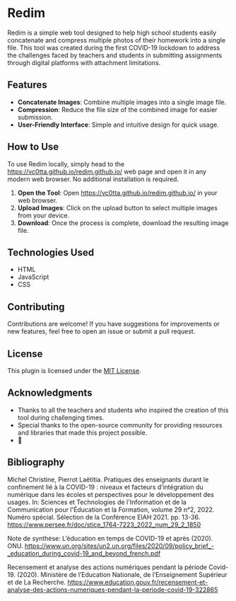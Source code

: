 # Redim

Redim is a simple web tool designed to help high school students easily concatenate and compress multiple photos of their homework into a single file. This tool was created during the first COVID-19 lockdown to address the challenges faced by teachers and students in submitting assignments through digital platforms with attachment limitations.

## Features

- **Concatenate Images**: Combine multiple images into a single image file.
- **Compression**: Reduce the file size of the combined image for easier submission.
- **User-Friendly Interface**: Simple and intuitive design for quick usage.

## How to Use

To use Redim locally, simply head to the https://vc0tta.github.io/redim.github.io/ web page and open it in any modern web browser. No additional installation is required.

1. **Open the Tool**: Open https://vc0tta.github.io/redim.github.io/ in your web browser.
2. **Upload Images**: Click on the upload button to select multiple images from your device.
3. **Download**: Once the process is complete, download the resulting image file.

## Technologies Used

- HTML
- JavaScript
- CSS

## Contributing

Contributions are welcome! If you have suggestions for improvements or new features, feel free to open an issue or submit a pull request.

## License

This plugin is licensed under the [MIT License](LICENSE).

## Acknowledgments

- Thanks to all the teachers and students who inspired the creation of this tool during challenging times.
- Special thanks to the open-source community for providing resources and libraries that made this project possible.
- 🐇

## Bibliography

Michel Christine, Pierrot Laëtitia. Pratiques des enseignants durant le confinement lié à la COVID-19 : niveaux et facteurs d’intégration du numérique dans les écoles et perspectives pour le développement des usages. In: Sciences et Technologies de l'Information et de la Communication pour l'Éducation et la Formation, volume 29 n°2, 2022. Numéro spécial. Sélection de la Conférence EIAH 2021. pp. 13-36. https://www.persee.fr/doc/stice_1764-7223_2022_num_29_2_1850

Note de synthèse: L’éducation en temps de COVID-19 et après (2020). ONU. https://www.un.org/sites/un2.un.org/files/2020/09/policy_brief_-_education_during_covid-19_and_beyond_french.pdf

Recensement et analyse des actions numériques pendant la période Covid-19. (2020). Ministère de l’Education Nationale, de l’Enseignement Supérieur et de La Recherche. https://www.education.gouv.fr/recensement-et-analyse-des-actions-numeriques-pendant-la-periode-covid-19-322865
